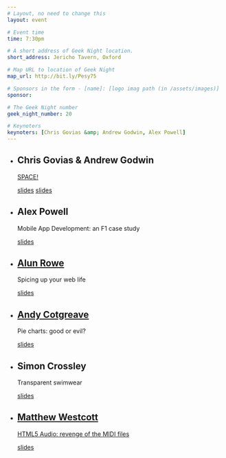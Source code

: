 ```yaml
---
# Layout, no need to change this
layout: event

# Event time
time: 7:30pm

# A short address of Geek Night location. 
short_address: Jericho Tavern, Oxford

# Map URL to location of Geek Night
map_url: http://bit.ly/Pesy75

# Sponsors in the form - [name]: [logo imag path (in /assets/images)]
sponsor: 

# The Geek Night number
geek_night_number: 20

# Keynoters
keynoters: [Chris Govias &amp; Andrew Godwin, Alex Powell]
---
```


<ul class="keynotes">
<li><h2>Chris Govias &amp; Andrew Godwin</h2><a href="http://spacelog.org/" ><p>SPACE!</p></a> <div class="downloads"><a href="http://media.ogn.s3.amazonaws.com/keynote-AndrewGodwin.pdf" >slides</a> <a href="http://media.ogn.s3.amazonaws.com/keynote-JamesAylett.pdf" >slides</a></div></li>
<li><h2> Alex Powell</h2><p>Mobile App Development: an F1 case study</p> <div class="downloads"><a href="http://media.ogn.s3.amazonaws.com/keynote-AlexPowell.ppt">slides</a></div></li>
</ul>

<ul>
<li><h2><a href="http://alunr.com/" >Alun Rowe</a></h2><p>Spicing up your web life</p> <div class="downloads"><a href="http://media.ogn.s3.amazonaws.com/microslot-AlunRowe.pdf">slides</a></div></li>
<li><h2><a href="http://www.thedatastudio.co.uk/category/blog/the-data-studio-blog/andy-cotgreave" >Andy Cotgreave</a></h2><p>Pie charts: good or evil?</p>  <div class="downloads"><a href="http://media.ogn.s3.amazonaws.com/microslot-AndyCotgreave.pdf">slides</a></div></li>
<li><h2>Simon Crossley </h2><p>Transparent swimwear</p><div class="downloads"><a href="http://media.ogn.s3.amazonaws.com/microslot-SimonCrossley.ppt">slides</a></div></li>
<li><h2><a href="http://matt.west.co.tt/" >Matthew Westcott</a></h2><p><a href="http://matt.west.co.tt/music/jasmid-midi-synthesis-with-javascript-and-html5-audio/" >HTML5 Audio: revenge of the MIDI files</a></p> <div class="downloads"><a href="http://media.ogn.s3.amazonaws.com/microslot-MatthewWestcott.pdf">slides</a></div></li>
</ul>
